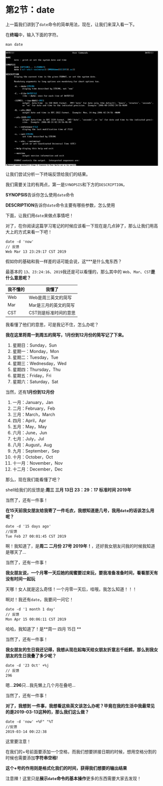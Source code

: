 # 第2节：date

上一篇我们讲到了`date`命令的简单用法，现在，让我们来深入看一下。

在**终端**中，输入下面的字符。

```
man date
```

![1552309940(1)](Chapter1\img\1552309940(1).jpg)

让我们尝试分析一下终端反馈给我们的结果。

我们需要关注的有两点，第一是`SYNOPSIS`和下方的`DESCRIPTION`，

**SYNOPSIS**告诉你怎么使用`date`命令

**DESCRIPTION**告诉你`date`命令主要有哪些参数，怎么使用

下面，让我们用`date`来做点事情吧！

对了，在你阅读这篇学习笔记的时候应该看一下现在是几点钟了，那么让我们用高大上的方式来看一下吧！

```
date -d 'now'
// 反馈
Web Mar 13 23:29:17 CST 2019
```

假如你的基础和我一样差的话可能会说，这***是什么鬼东西？

最基本的 `13`、`23:24:16`、`2019`我还是可以看懂的，那么其中的 `Web`、`Mar`、`CST`**是什么意思呢？**

| 我不懂的 | 我懂了                |
| -------- | --------------------- |
| Web      | Web是周三英文的简写   |
| Mar      | Mar是三月的英文的简写 |
| CST      | CST则是标准时间的意思 |

我看懂了他们的意思，可是我记不住，怎么办呢？

**我在这里将周一到周五的简写，1月份到12月份的简写记了下来。**

1. 星期日：Sunday，Sun
2. 星期一：Monday，Mon
3. 星期二：Tuesday，Tue
4. 星期三：Wednesday，Wed
5. 星期四：Thursday，Thu
6. 星期五：Friday，Fri
7. 星期六：Saturday，Sat

当然，还有**1月份到12月份**

1. 一月：January，Jan 
2. 二月：February，Feb 
3. 三月：March，March
4. 四月：April，Apr 
5. 五月：May，May 
6. 六月：June，Jun
7. 七月：July，Jul
8. 八月：August，Aug
9. 九月：September，Sep 
10. 十月：October，Oct
11. 十一月：November，Nov
12. 十二月：December，Dec 



那么，现在我们能看懂了吧？

shell给我们的反馈是:**周三 三月 13日 23：29：17 标准时间 2019年**



当然了，还有一件事！

**在15天前我女朋友给我寄了一件毛衣，我想知道是几号，我用`date`的话该怎么用呢？**

```
date -d '15 days ago'
//反馈
Tue Feb 27 00:01:45 CST 2019
```

啊！我知道了，是**周二 二月份  27号 2019年！**，还好我女朋友问我的时候我知道是哪天了...



当然了，还有一件事！

**我女朋友说，一个月零一天后她的闺蜜要过来玩，要我准备准备时间，看看那天有没有时间一起玩**

天哪！女人就是这么奇怪！一个月零一天后，哇哦，我怎么知道！！！

啊对！我还有`date`，我要问一问它！

```
date -d '1 month 1 day'
// 反馈
Mon Apr 15 00:06:11 CST 2019
```

哈哈，我知道了！是**周一 四月 15日 **



当然了，还有一件事！

**我女朋友的生日我还记得，我想从现在起每天给女朋友折意志千纸鹤，那么到我女朋友的生日我叠了多少呢？**

```
date -d '23 Oct' +%j
// 反馈
296
```

嗯...**296**只...我先懒上几个月在叠吧...



当然了，还有一件事！

**对了，我想到 一件事，我想看这些英文该怎么办呢？毕竟在我的生活中我最常见的是2019-03-13这种的，那么我们这么做？**

```
date -d 'now' +%F" "%T
//反馈
2019-03-14 00:22:38
```

这里要注意！

在我们的+号前面要添加一个空格，而我们想要拼接日期的时候，想用空格分割的时候也需要添加**字符串空格!**



**这个+号的作用则是格式化我们的时间，获得我们想要的输出结果**



注意辣！这里只是**展示`date`命令的基本操作**更多的东西需要大家去发现！


